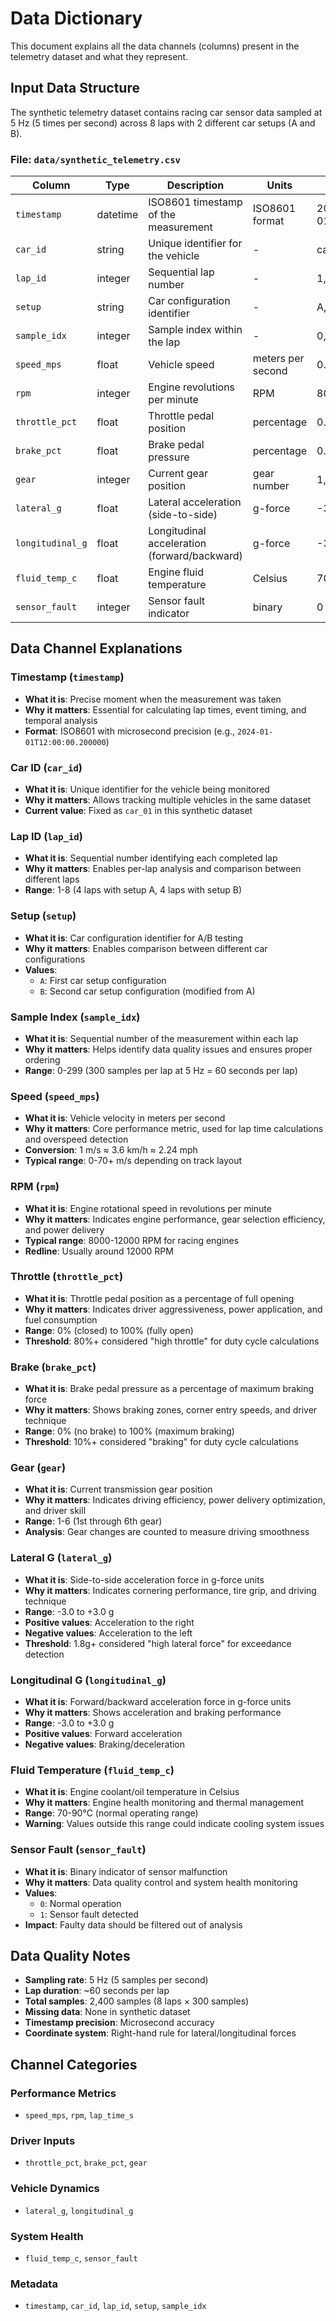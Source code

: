 # Data Dictionary

This document explains all the data channels (columns) present in the telemetry dataset and what they represent.

## Input Data Structure

The synthetic telemetry dataset contains racing car sensor data sampled at 5 Hz (5 times per second) across 8 laps with 2 different car setups (A and B).

### File: `data/synthetic_telemetry.csv`

| Column | Type | Description | Units | Range/Values |
|--------|------|-------------|-------|--------------|
| `timestamp` | datetime | ISO8601 timestamp of the measurement | ISO8601 format | 2024-01-01T12:00:00.000000 |
| `car_id` | string | Unique identifier for the vehicle | - | car_01 |
| `lap_id` | integer | Sequential lap number | - | 1, 2, 3, 4, 5, 6, 7, 8 |
| `setup` | string | Car configuration identifier | - | A, B |
| `sample_idx` | integer | Sample index within the lap | - | 0, 1, 2, ..., 299 |
| `speed_mps` | float | Vehicle speed | meters per second | 0.0 - 70.0+ |
| `rpm` | integer | Engine revolutions per minute | RPM | 8000 - 12000 |
| `throttle_pct` | float | Throttle pedal position | percentage | 0.0 - 100.0 |
| `brake_pct` | float | Brake pedal pressure | percentage | 0.0 - 100.0 |
| `gear` | integer | Current gear position | gear number | 1, 2, 3, 4, 5, 6 |
| `lateral_g` | float | Lateral acceleration (side-to-side) | g-force | -3.0 to +3.0 |
| `longitudinal_g` | float | Longitudinal acceleration (forward/backward) | g-force | -3.0 to +3.0 |
| `fluid_temp_c` | float | Engine fluid temperature | Celsius | 70.0 - 90.0 |
| `sensor_fault` | integer | Sensor fault indicator | binary | 0 (normal), 1 (fault) |

## Data Channel Explanations

### **Timestamp (`timestamp`)**
- **What it is**: Precise moment when the measurement was taken
- **Why it matters**: Essential for calculating lap times, event timing, and temporal analysis
- **Format**: ISO8601 with microsecond precision (e.g., `2024-01-01T12:00:00.200000`)

### **Car ID (`car_id`)**
- **What it is**: Unique identifier for the vehicle being monitored
- **Why it matters**: Allows tracking multiple vehicles in the same dataset
- **Current value**: Fixed as `car_01` in this synthetic dataset

### **Lap ID (`lap_id`)**
- **What it is**: Sequential number identifying each completed lap
- **Why it matters**: Enables per-lap analysis and comparison between different laps
- **Range**: 1-8 (4 laps with setup A, 4 laps with setup B)

### **Setup (`setup`)**
- **What it is**: Car configuration identifier for A/B testing
- **Why it matters**: Enables comparison between different car configurations
- **Values**:
  - `A`: First car setup configuration
  - `B`: Second car setup configuration (modified from A)

### **Sample Index (`sample_idx`)**
- **What it is**: Sequential number of the measurement within each lap
- **Why it matters**: Helps identify data quality issues and ensures proper ordering
- **Range**: 0-299 (300 samples per lap at 5 Hz = 60 seconds per lap)

### **Speed (`speed_mps`)**
- **What it is**: Vehicle velocity in meters per second
- **Why it matters**: Core performance metric, used for lap time calculations and overspeed detection
- **Conversion**: 1 m/s ≈ 3.6 km/h ≈ 2.24 mph
- **Typical range**: 0-70+ m/s depending on track layout

### **RPM (`rpm`)**
- **What it is**: Engine rotational speed in revolutions per minute
- **Why it matters**: Indicates engine performance, gear selection efficiency, and power delivery
- **Typical range**: 8000-12000 RPM for racing engines
- **Redline**: Usually around 12000 RPM

### **Throttle (`throttle_pct`)**
- **What it is**: Throttle pedal position as a percentage of full opening
- **Why it matters**: Indicates driver aggressiveness, power application, and fuel consumption
- **Range**: 0% (closed) to 100% (fully open)
- **Threshold**: 80%+ considered "high throttle" for duty cycle calculations

### **Brake (`brake_pct`)**
- **What it is**: Brake pedal pressure as a percentage of maximum braking force
- **Why it matters**: Shows braking zones, corner entry speeds, and driver technique
- **Range**: 0% (no brake) to 100% (maximum braking)
- **Threshold**: 10%+ considered "braking" for duty cycle calculations

### **Gear (`gear`)**
- **What it is**: Current transmission gear position
- **Why it matters**: Indicates driving efficiency, power delivery optimization, and driver skill
- **Range**: 1-6 (1st through 6th gear)
- **Analysis**: Gear changes are counted to measure driving smoothness

### **Lateral G (`lateral_g`)**
- **What it is**: Side-to-side acceleration force in g-force units
- **Why it matters**: Indicates cornering performance, tire grip, and driving technique
- **Range**: -3.0 to +3.0 g
- **Positive values**: Acceleration to the right
- **Negative values**: Acceleration to the left
- **Threshold**: 1.8g+ considered "high lateral force" for exceedance detection

### **Longitudinal G (`longitudinal_g`)**
- **What it is**: Forward/backward acceleration force in g-force units
- **Why it matters**: Shows acceleration and braking performance
- **Range**: -3.0 to +3.0 g
- **Positive values**: Forward acceleration
- **Negative values**: Braking/deceleration

### **Fluid Temperature (`fluid_temp_c`)**
- **What it is**: Engine coolant/oil temperature in Celsius
- **Why it matters**: Engine health monitoring and thermal management
- **Range**: 70-90°C (normal operating range)
- **Warning**: Values outside this range could indicate cooling system issues

### **Sensor Fault (`sensor_fault`)**
- **What it is**: Binary indicator of sensor malfunction
- **Why it matters**: Data quality control and system health monitoring
- **Values**:
  - `0`: Normal operation
  - `1`: Sensor fault detected
- **Impact**: Faulty data should be filtered out of analysis

## Data Quality Notes

- **Sampling rate**: 5 Hz (5 samples per second)
- **Lap duration**: ~60 seconds per lap
- **Total samples**: 2,400 samples (8 laps × 300 samples)
- **Missing data**: None in synthetic dataset
- **Timestamp precision**: Microsecond accuracy
- **Coordinate system**: Right-hand rule for lateral/longitudinal forces

## Channel Categories

### **Performance Metrics**
- `speed_mps`, `rpm`, `lap_time_s`

### **Driver Inputs**
- `throttle_pct`, `brake_pct`, `gear`

### **Vehicle Dynamics**
- `lateral_g`, `longitudinal_g`

### **System Health**
- `fluid_temp_c`, `sensor_fault`

### **Metadata**
- `timestamp`, `car_id`, `lap_id`, `setup`, `sample_idx`
